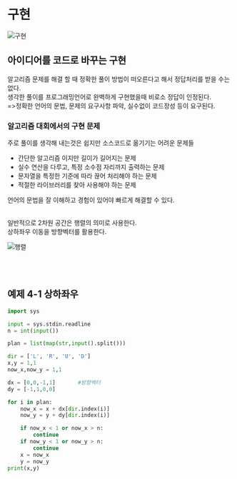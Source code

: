 # 구현
![구현](https://user-images.githubusercontent.com/54586491/159914160-0ff6f638-512f-479a-af71-5043db07b682.PNG)

## 아이디어를 코드로 바꾸는 구현
알고리즘 문제를 해결 할 때 정확한 풀이 방법이 떠오른다고 해서 정답처리를 받을 수는 없다.  
생각한 풀이를 프로그래밍언어로 완벽하게 구현했을때 비로소 정답이 인정된다.  
=>정확한 언어의 문법, 문제의 요구사항 파악, 실수없이 코드장성 등이 요구된다.

### 알고리즘 대회에서의 구현 문제
주로 풀이를 생각해 내는것은 쉽지만 소스코드로 옮기기는 어려운 문제들  
- 간단한 알고리즘 이지만 길이가 길어지는 문제
- 실수 연산을 다루고, 특정 소수점 자리까지 출력하는 문제
- 문자열을 특정한 기준에 따라 끊어 처리해야 하는 문제
- 적절한 라이브러리를 찾아 사용해야 하는 문제

언어의 문법을 잘 이해하고 경험이 있어야 빠르게 해결할 수 있다.
<br><br>  

일반적으로 2차원 공간은 행렬의 의미로 사용한다.  
상하좌우 이동을 방향벡터를 활용한다.

![행렬](https://user-images.githubusercontent.com/54586491/159914560-fea281c2-bfb5-4a4e-9f38-05ea5f620650.PNG)
<br>
<br><br><br>


## 예제 4-1 상하좌우

``` python
import sys

input = sys.stdin.readline
n = int(input())

plan = list(map(str,input().split()))

dir = ['L', 'R', 'U', 'D']
x,y = 1,1
now_x,now_y = 1,1

dx = [0,0,-1,1]       #방향벡터
dy = [-1,1,0,0]  

for i in plan:
    now_x = x + dx[dir.index(i)]
    now_y = y + dy[dir.index(i)]

    if now_x < 1 or now_x > n:
        continue         
    if now_y < 1 or now_y > n:
        continue
    x = now_x
    y = now_y
print(x,y)
```